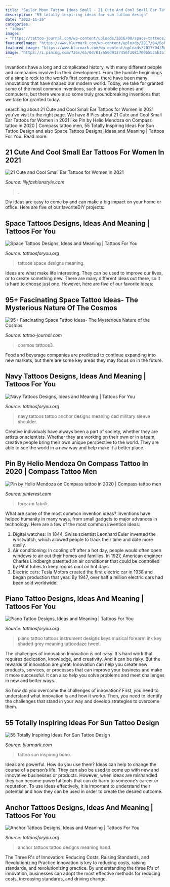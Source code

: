 ```yaml
---
title: "Sailor Moon Tattoo Ideas Small - 21 Cute And Cool Small Ear Tattoos For Women In 2021"
description: "55 totally inspiring ideas for sun tattoo design"
date: "2022-11-26"
categories:
- "ideas"
images:
- "https://tattoo-journal.com/wp-content/uploads/2016/08/space-tattoos3.jpg"
featuredImage: "https://www.blurmark.com/wp-content/uploads/2017/04/Boho-Sun-Tattoo-On-Back.jpg"
featured_image: "https://www.blurmark.com/wp-content/uploads/2017/04/Boho-Sun-Tattoo-On-Back.jpg"
image: "https://i.pinimg.com/736x/65/0d/01/650d0127456f3081700b5b35b357589e.jpg"
---
```



Inventions have a long and complicated history, with many different people and companies involved in their development. From the humble beginnings of a simple rock to the world’s first computer, there have been many innovations that have shaped our modern world. Today, we take for granted some of the most common inventions, such as mobile phones and computers, but there were also some truly groundbreaking inventions that we take for granted today.

	

		
searching about 21 Cute and Cool Small Ear Tattoos for Women in 2021 you've visit to the right page. We have 8 Pics about 21 Cute and Cool Small Ear Tattoos for Women in 2021 like Pin by Helio Mendoza on Compass tattoo in 2020 | Compass tattoo men, 55 Totally Inspiring Ideas For Sun Tattoo Design and also Space Tattoos Designs, Ideas and Meaning | Tattoos For You. Read more:
		
    
## 21 Cute And Cool Small Ear Tattoos For Women In 2021

<img loading=lazy src="https://lilyfashionstyle.com/wp-content/uploads/2021/05/7-4.jpg" onerror="this.onerror=null;this.src='https://tse4.mm.bing.net/th?id=OIP.25ZEmpWIlXN9EFwc6pJZKgHaLH&amp;pid=15.1';" alt="21 Cute and Cool Small Ear Tattoos for Women in 2021">

_Source: lilyfashionstyle.com_

>. 

	

Diy ideas are easy to come by and can make a big impact on your home or office. Here are five of our favoriteDIY projects: 

    
## Space Tattoos Designs, Ideas And Meaning | Tattoos For You

<img loading=lazy src="http://www.tattoosforyou.org/wp-content/uploads/2016/05/Space-Tattoos.jpg" onerror="this.onerror=null;this.src='https://tse4.mm.bing.net/th?id=OIP.WN74n0bbK-qlIuG9wuK6VQAAAA&amp;pid=15.1';" alt="Space Tattoos Designs, Ideas and Meaning | Tattoos For You">

_Source: tattoosforyou.org_

>tattoos space designs meaning. 

	

Ideas are what make life interesting. They can be used to improve our lives, or to create something new. There are many different ideas out there, so it is hard to choose just one. However, here are five of our favorite ideas: 

    
## 95+ Fascinating Space Tattoo Ideas- The Mysterious Nature Of The Cosmos

<img loading=lazy src="https://tattoo-journal.com/wp-content/uploads/2016/08/space-tattoos3.jpg" onerror="this.onerror=null;this.src='https://tse3.mm.bing.net/th?id=OIP.5dI46PFpRjTnuX2t0QXaTQHaIk&amp;pid=15.1';" alt="95+ Fascinating Space Tattoo Ideas- The Mysterious Nature of the Cosmos">

_Source: tattoo-journal.com_

>cosmos tattoos3. 

	

Food and beverage companies are predicted to continue expanding into new markets, but there are some key areas they may focus on in the future.

    
## Navy Tattoos Designs, Ideas And Meaning | Tattoos For You

<img loading=lazy src="http://www.tattoosforyou.org/wp-content/uploads/2013/10/US-Navy-Anchor-Tattoos.jpg" onerror="this.onerror=null;this.src='https://tse1.mm.bing.net/th?id=OIP.DWlt7yL9Q1ZripEoFWnlTgHaJ4&amp;pid=15.1';" alt="Navy Tattoos Designs, Ideas and Meaning | Tattoos For You">

_Source: tattoosforyou.org_

>navy tattoos tattoo anchor designs meaning dad military sleeve shoulder. 

	

Creative individuals have always been a part of society, whether they are artists or scientists. Whether they are working on their own or in a team, creative people bring their own unique perspective to the world. They are able to see the world in a new way and help make it a better place.

    
## Pin By Helio Mendoza On Compass Tattoo In 2020 | Compass Tattoo Men

<img loading=lazy src="https://i.pinimg.com/736x/65/0d/01/650d0127456f3081700b5b35b357589e.jpg" onerror="this.onerror=null;this.src='https://tse4.mm.bing.net/th?id=OIP.nv6bGQnqNnkn5LZy0ZupDgHaFj&amp;pid=15.1';" alt="Pin by Helio Mendoza on Compass tattoo in 2020 | Compass tattoo men">

_Source: pinterest.com_

>forearm fabrik. 

	

What are some of the most common invention ideas?
Inventions have helped humanity in many ways, from small gadgets to major advances in technology. Here are a few of the most common invention ideas:
1. Digital watches: In 1844, Swiss scientist Leonhard Euler invented the wristwatch, which allowed people to track their time and date more easily.
2. Air conditioning: In cooling off after a hot day, people would often open windows to air out their homes and families. In 1927, American engineer Charles Lindbergh patented an air conditioner that could be controlled by Pitot tubes to keep rooms cool on hot days.
3. Electric cars: Tesla Motors created the first electric car in 1938 and began production that year. By 1947, over half a million electric cars had been sold worldwide!

    
## Piano Tattoo Designs, Ideas And Meaning | Tattoos For You

<img loading=lazy src="http://www.tattoosforyou.org/wp-content/uploads/2017/07/Piano-Tattoo-Forearm.jpg" onerror="this.onerror=null;this.src='https://tse3.mm.bing.net/th?id=OIP.AJT4B0Tn1IGv_2wyNrjYUAHaHa&amp;pid=15.1';" alt="Piano Tattoo Designs, Ideas and Meaning | Tattoos For You">

_Source: tattoosforyou.org_

>piano tattoo tattoos instrument designs keys musical forearm ink key shaded grey meaning tattoodaze tweet. 

	

The challenges of innovation
Innovation is not easy. It's hard work that requires dedication, knowledge, and creativity. And it can be risky. But the rewards of innovation are great.
Innovation can help you create new products, services, or processes that can improve your business and make it more successful. It can also help you solve problems and meet challenges in new and better ways.

So how do you overcome the challenges of innovation? First, you need to understand what innovation is and how it works. Then, you need to identify the challenges that stand in your way and develop strategies to overcome them.

    
## 55 Totally Inspiring Ideas For Sun Tattoo Design

<img loading=lazy src="https://www.blurmark.com/wp-content/uploads/2017/04/Boho-Sun-Tattoo-On-Back.jpg" onerror="this.onerror=null;this.src='https://tse4.mm.bing.net/th?id=OIP.L0bAhfLEjkOd-yivrHX-XgHaHa&amp;pid=15.1';" alt="55 Totally Inspiring Ideas For Sun Tattoo Design">

_Source: blurmark.com_

>tattoo sun inspiring boho. 

	

Ideas are powerful. How do you use them?
Ideas can help to change the course of a person’s life. They can also be used to come up with new and innovative businesses or products. However, when ideas are mishandled they can become powerful tools that can do harm to someone’s career or reputation. To use ideas effectively, it is important to understand their potential and how they can be used in order to create the desired outcome.

    
## Anchor Tattoos Designs, Ideas And Meaning | Tattoos For You

<img loading=lazy src="http://www.tattoosforyou.org/wp-content/uploads/2013/09/Small-Anchor-Tattoos-768x1024.jpg" onerror="this.onerror=null;this.src='https://tse1.mm.bing.net/th?id=OIP.UmumSeESOF0Ppjw4tyyFSQHaJ4&amp;pid=15.1';" alt="Anchor Tattoos Designs, Ideas and Meaning | Tattoos For You">

_Source: tattoosforyou.org_

>anchor tattoos tattoo designs meaning hand. 

	

The Three R's of Innovation: Reducing Costs, Raising Standards, and Revolutionizing Practice
Innovation is key to reducing costs, raising standards, and revolutionizing practice. By understanding the three R's of innovation, businesses can adopt the most effective methods for reducing costs, increasing standards, and driving change.

